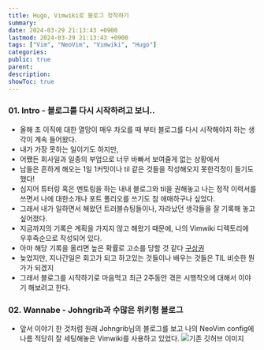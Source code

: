 ```yaml
---
title: Hugo, Vimwiki로 블로그 정착하기 
summary: 
date: 2024-03-29 21:13:43 +0900
lastmod: 2024-03-29 21:13:43 +0900
tags: ["Vim", "NeoVim", "Vimwiki", "Hugo"] 
categories: 
public: true
parent: 
description: 
showToc: true
---
```


### 01. Intro - 블로그를 다시 시작하려고 보니..

- 올해 초 이직에 대한 열망이 매우 차오를 때 부터 블로그를 다시 시작해야지 하는 생각이 계속 들어왔다.
- 내가 가장 못하는 일이기도 하지만, 
- 어쨌든 회사일과 일종의 부업으로 너무 바빠서 보여줄게 없는 상황에서
- 남들은 흔하게 해오는 1일 1커밋이나 til 같은 것들을 작성해오지 못한걱정이 들기도 했다!
- 심지어 튜터링 혹은 멘토링을 하는 내내 블로그와 til을 권해놓고 나는 정작 이력서를 쓰면서 나에 대한소개나 포트 폴리오를 쓰기도 참 애매하구나 싶었다.
- 그래서 내가 일하면서 해왔던 트러블슈팅들이나, 자라났던 생각들을 잘 기록해 놓고 싶어졌다.
- 지금까지의 기록은 계획을 가지지 않고 해왔기 때문에, 나의 Vimwiki 디렉토리에 우후죽순으로 작성되어 있다.
- 아마 해당 기록을 올리면 높은 확률로 고소를 당할 것 같다 [구상권](https://ko.wikipedia.org/wiki/%EA%B5%AC%EC%83%81%EA%B6%8C)
- 늦었지만, 지나간일은 회고가 되고 하고있는 것들이나 배우는 것들은 TIL 비슷한 뭔가가 되겠지
- 그래서 블로그를 시작하기로 마음먹고 최근 2주동안 겪은 시행착오에 대해서 이야기 해보려고 한다.


### 02. Wannabe - Johngrib과 수많은 위키형 블로그

- 앞서 이야기 한 것처럼 원래 Johngrib님의 블로그를 보고 나의 NeoVim config에 나름 적당히 잘 세팅해놓은 Vimwiki를 사용하고 있었다.
![기존 깃허브 이미지](smallzooDevWiki_Jekyll.png)
